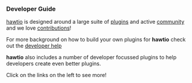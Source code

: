 ### Developer Guide

[hawtio](http://hawt.io/) is designed around a large suite of [plugins](http://hawt.io/plugins/index.html) and active [community](http://hawt.io/community/index.html) and we love [contributions](http://hawt.io/contributing/index.html)!

For more background on how to build your own plugins for **hawtio** check out the [developer help](http://hawt.io/developers/index.html)

**hawtio** also includes a number of developer focussed plugins to help developers create even better plugins.

Click on the links on the left to see more!

